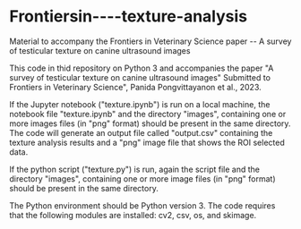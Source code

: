 # Frontiersin----texture-analysis
Material to accompany the Frontiers in Veterinary Science paper -- A survey of testicular texture on canine ultrasound images

This code in thid repository on Python 3 and accompanies the paper "A survey of testicular texture on canine ultrasound images" Submitted to Frontiers in Veterinary Science",  Panida Pongvittayanon et al., 2023.

If the Jupyter notebook ("texture.ipynb") is run on a local machine, the notebook file "texture.ipynb" and the directory "images", containing one or more images files (in "png" format) should be present in the same directory. The code will generate an output file called "output.csv" containing the texture analysis results and a "png" image file that shows the ROI selected data.

If the python script ("texture.py") is run, again the script file and the directory "images", containing one or more image files (in "png" format) should be present in the same directory.

The Python environment should be Python version 3.  The code requires that the following modules are installed:
cv2, csv, os, and skimage.
